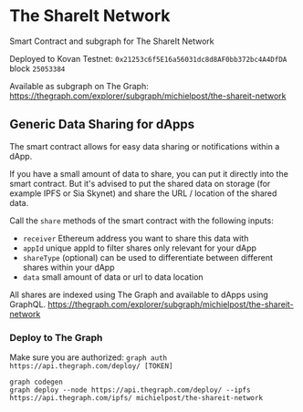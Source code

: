 # The ShareIt Network
Smart Contract and subgraph for The ShareIt Network

Deployed to Kovan Testnet: `0x21253c6f5E16a56031dc8d8AF0bb372bc4A4DfDA` block `25053384`

Available as subgraph on The Graph: https://thegraph.com/explorer/subgraph/michielpost/the-shareit-network


## Generic Data Sharing for dApps
The smart contract allows for easy data sharing or notifications within a dApp. 

If you have a small amount of data to share, you can put it directly into the smart contract. But it's advised to put the shared data on storage (for example IPFS or Sia Skynet) and share the URL / location of the shared data.

Call the `share` methods of the smart contract with the following inputs:
- `receiver` Ethereum address you want to share this data with
- `appId` unique appId to filter shares only relevant for your dApp
- `shareType` (optional) can be used to differentiate between different shares within your dApp
- `data` small amount of data or url to data location

All shares are indexed using The Graph and available to dApps using GraphQL.
https://thegraph.com/explorer/subgraph/michielpost/the-shareit-network

### Deploy to The Graph

Make sure you are authorized:
`graph auth https://api.thegraph.com/deploy/ [TOKEN]`

```
graph codegen 
graph deploy --node https://api.thegraph.com/deploy/ --ipfs https://api.thegraph.com/ipfs/ michielpost/the-shareit-network
```
